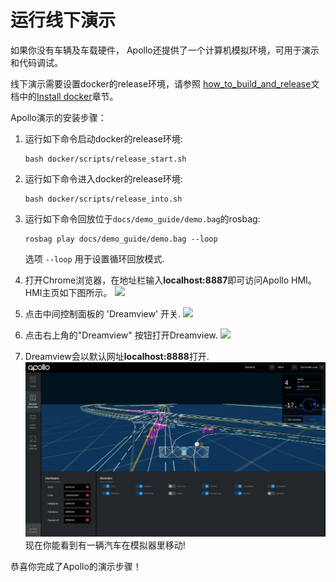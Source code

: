 # 运行线下演示

如果你没有车辆及车载硬件， Apollo还提供了一个计算机模拟环境，可用于演示和代码调试。 

线下演示需要设置docker的release环境，请参照 [how_to_build_and_release](https://github.com/ApolloAuto/apollo/blob/master/docs/howto/how_to_build_and_release.md)文档中的[Install docker](https://github.com/ApolloAuto/apollo/blob/master/docs/howto/how_to_build_and_release.md#docker)章节。

Apollo演示的安装步骤：

1. 运行如下命令启动docker的release环境:

    ```
    bash docker/scripts/release_start.sh
    ```

2. 运行如下命令进入docker的release环境:

    ```
    bash docker/scripts/release_into.sh
    ```

3. 运行如下命令回放位于`docs/demo_guide/demo.bag`的rosbag:

    ```
    rosbag play docs/demo_guide/demo.bag --loop
    ```

    选项 `--loop` 用于设置循环回放模式.

4. 打开Chrome浏览器，在地址栏输入**localhost:8887**即可访问Apollo HMI。 HMI主页如下图所示。
    ![](images/start_hmi.png)

5. 点击中间控制面板的 'Dreamview' 开关.
    ![](images/dreamview_enable.png)

6. 点击右上角的"Dreamview" 按钮打开Dreamview.
    ![](images/dreamview_launch.png)

7. Dreamview会以默认网址**localhost:8888**打开.
    ![](images/dv_trajectory.png)现在你能看到有一辆汽车在模拟器里移动!

恭喜你完成了Apollo的演示步骤！
